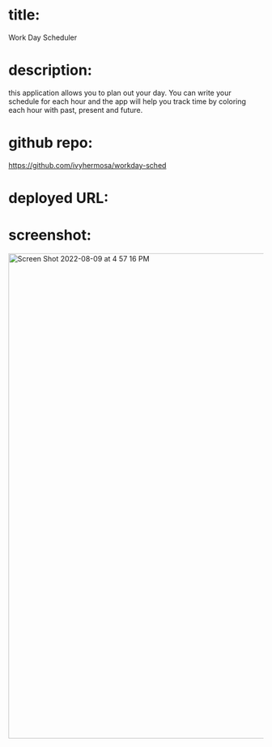 # title: 

Work Day Scheduler

# description:

this application allows you to plan out your day. You can write your schedule for each hour and the app will help you track time by coloring each hour with past, present and future.


# github repo:

https://github.com/ivyhermosa/workday-sched

# deployed URL:



# screenshot:
<img width="956" alt="Screen Shot 2022-08-09 at 4 57 16 PM" src="https://user-images.githubusercontent.com/103174285/183781729-bfa8ad58-50a8-45cc-aaa9-6d4582da026d.png">

